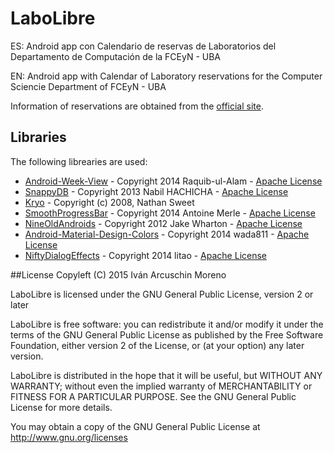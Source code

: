# LaboLibre
ES: Android app con Calendario de reservas de Laboratorios del Departamento de Computación de la FCEyN - UBA

EN: Android app with Calendar of Laboratory reservations for the Computer Sciencie Department of FCEyN - UBA

Information of reservations are obtained from the <a href="http://www.dc.uba.ar/serv/reserva/laboratorios">official site</a>.

## Libraries
The following librearies are used:

<ul>
    <li><a href="https://github.com/alamkanak/Android-Week-View">Android-Week-View</a> - Copyright 2014 Raquib-ul-Alam - <a href="http://www.apache.org/licenses/LICENSE-2.0">Apache License</a></li>
    <li><a href="https://github.com/nhachicha/SnappyDB">SnappyDB</a> - Copyright 2013 Nabil HACHICHA - <a href="http://www.apache.org/licenses/LICENSE-2.0">Apache License</a></li>
    <li><a href="https://github.com/EsotericSoftware/kryo">Kryo</a> - Copyright (c) 2008, Nathan Sweet</li>
    <li><a href="https://github.com/castorflex/SmoothProgressBar/">SmoothProgressBar</a> - Copyright 2014 Antoine Merle - <a href="http://www.apache.org/licenses/LICENSE-2.0">Apache License</a></li>
    <li><a href="https://github.com/JakeWharton/NineOldAndroids">NineOldAndroids</a> - Copyright 2012 Jake Wharton - <a href="http://www.apache.org/licenses/LICENSE-2.0">Apache License</a></li>
    <li><a href="https://github.com/wada811/Android-Material-Design-Colors">Android-Material-Design-Colors</a> - Copyright 2014 wada811 - <a href="http://www.apache.org/licenses/LICENSE-2.0">Apache License</a></li>
    <li><a href="https://github.com/sd6352051/NiftyDialogEffects">NiftyDialogEffects</a> - Copyright 2014 litao - <a href="http://www.apache.org/licenses/LICENSE-2.0">Apache License</a></li>
</ul>

##License
Copyleft (C) 2015 Iván Arcuschin Moreno

LaboLibre is licensed under the GNU General Public License, version 2 or later

LaboLibre is free software: you can redistribute it and/or modify it under the terms of the GNU General Public License as published by the Free Software Foundation, either version 2 of the License, or (at your option) any later version.

LaboLibre is distributed in the hope that it will be useful, but WITHOUT ANY WARRANTY; without even the implied warranty of MERCHANTABILITY or FITNESS FOR A PARTICULAR PURPOSE. See the GNU General Public License for more details.

You may obtain a copy of the GNU General Public License at <a href="http://www.gnu.org/licenses">http://www.gnu.org/licenses</a>

